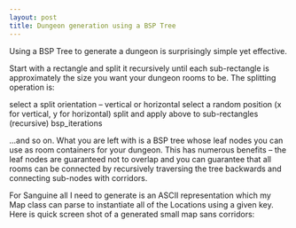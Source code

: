 ```yaml
---
layout: post
title: Dungeon generation using a BSP Tree
---
```


Using a BSP Tree to generate a dungeon is surprisingly simple yet effective.

Start with a rectangle and split it recursively until each sub-rectangle is approximately the size you want your dungeon rooms to be. The splitting operation is:

select a split orientation – vertical or horizontal
select a random position (x for vertical, y for horizontal)
split and apply above to sub-rectangles (recursive)
bsp_iterations

...and so on. What you are left with is a BSP tree whose leaf nodes you can use as room containers for your dungeon. This has numerous benefits – the leaf nodes are guaranteed not to overlap and you can guarantee that all rooms can be connected by recursively traversing the tree backwards and connecting sub-nodes with corridors.

For Sanguine all I need to generate is an ASCII representation which my Map class can parse to instantiate all of the Locations using a given key. Here is quick screen shot of a generated small map sans corridors: